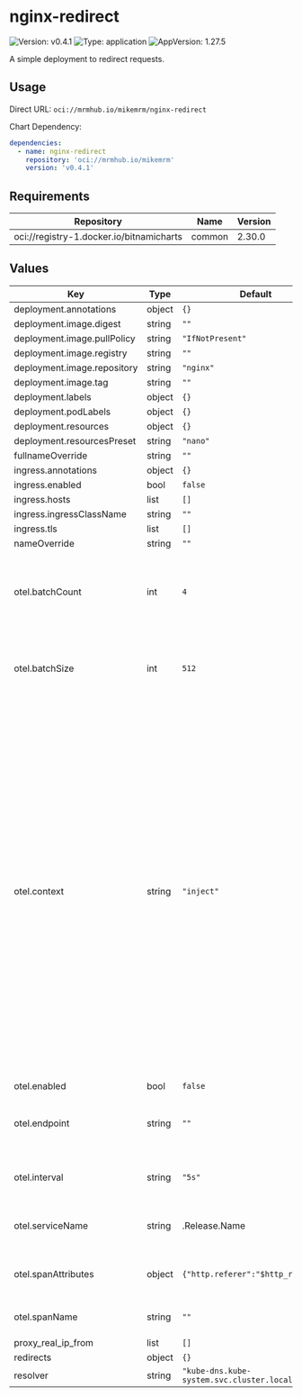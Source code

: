 # nginx-redirect

![Version: v0.4.1](https://img.shields.io/badge/Version-v0.4.1-informational?style=flat-square) ![Type: application](https://img.shields.io/badge/Type-application-informational?style=flat-square) ![AppVersion: 1.27.5](https://img.shields.io/badge/AppVersion-1.27.5-informational?style=flat-square)

A simple deployment to redirect requests.

## Usage

Direct URL: `oci://mrmhub.io/mikemrm/nginx-redirect`

Chart Dependency:

```yaml
dependencies:
  - name: nginx-redirect
    repository: 'oci://mrmhub.io/mikemrm'
    version: 'v0.4.1'
```

## Requirements

| Repository | Name | Version |
|------------|------|---------|
| oci://registry-1.docker.io/bitnamicharts | common | 2.30.0 |

## Values

| Key | Type | Default | Description |
|-----|------|---------|-------------|
| deployment.annotations | object | `{}` |  |
| deployment.image.digest | string | `""` |  |
| deployment.image.pullPolicy | string | `"IfNotPresent"` |  |
| deployment.image.registry | string | `""` |  |
| deployment.image.repository | string | `"nginx"` |  |
| deployment.image.tag | string | `""` |  |
| deployment.labels | object | `{}` |  |
| deployment.podLabels | object | `{}` |  |
| deployment.resources | object | `{}` |  |
| deployment.resourcesPreset | string | `"nano"` |  |
| fullnameOverride | string | `""` |  |
| ingress.annotations | object | `{}` |  |
| ingress.enabled | bool | `false` |  |
| ingress.hosts | list | `[]` |  |
| ingress.ingressClassName | string | `""` |  |
| ingress.tls | list | `[]` |  |
| nameOverride | string | `""` |  |
| otel.batchCount | int | `4` | the number of pending batches per worker, spans exceeding the limit are dropped. |
| otel.batchSize | int | `512` | the maximum number of spans to be sent in one batch per worker. |
| otel.context | string | `"inject"` | specifies how to propagate trace context. Options:  - `extract` uses an existing trace context from the request, so that the identifiers of a trace and the parent span are inherited from the incoming request.  - `inject` adds a new context to the request, overwriting existing headers, if any.  - `propagate` updates the existing context (combines extract and i nject).  - `ignore` skips context headers processing. |
| otel.enabled | bool | `false` |  |
| otel.endpoint | string | `""` | the address of OTLP/gRPC endpoint that will accept telemetry data. |
| otel.interval | string | `"5s"` | the maximum interval between two exports. |
| otel.serviceName | string | .Release.Name | sets the "service.name" attribute of the OTel resource. |
| otel.spanAttributes | object | `{"http.referer":"$http_referer"}` | defines additional attributes on the span. |
| otel.spanName | string | `""` | defines the name of the OTel span. |
| proxy_real_ip_from | list | `[]` |  |
| redirects | object | `{}` |  |
| resolver | string | `"kube-dns.kube-system.svc.cluster.local"` |  |


